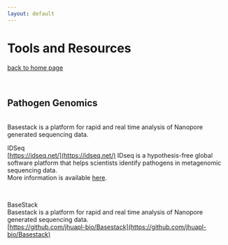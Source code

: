 ```yaml
---
layout: default
---
```


# Tools and Resources

[back to home page](./)

<div class="paragraph"><p><br>
</p></div>

## Pathogen Genomics

<div class="paragraph"><p><br>Basestack is a platform for rapid and real time analysis of Nanopore generated sequencing data.
</p></div>

IDSeq <br>
[https://idseq.net/](https://idseq.net/)
IDseq is a hypothesis-free global software platform that helps scientists identify pathogens in metagenomic sequencing data. <br>
More information is available [here](https://discoveridseq.com/vr).

<div class="paragraph"><p><br>
</p></div>

BaseStack <br>
Basestack is a platform for rapid and real time analysis of Nanopore generated sequencing data. <br>
[https://github.com/jhuapl-bio/Basestack](https://github.com/jhuapl-bio/Basestack)

